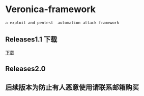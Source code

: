 # Veronica-framework
`a exploit and pentest  automation attack framework`

## Releases1.1 下载
[下载](https://codeload.github.com/B1eed/Veronica-framework/zip/1.1)
## Releases2.0
## 后续版本为防止有人恶意使用请联系邮箱购买

